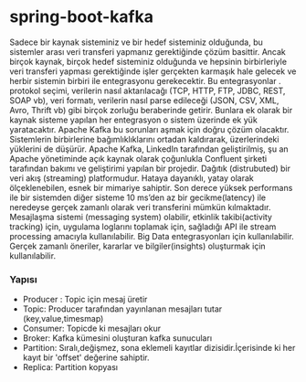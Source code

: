 # spring-boot-kafka

Sadece bir kaynak sisteminiz ve bir hedef sisteminiz olduğunda, bu sistemler arası veri transferi yapmanız gerektiğinde çözüm basittir.
Ancak birçok kaynak, birçok hedef sisteminiz olduğunda ve hepsinin birbirleriyle veri transferi yapması gerektiğinde işler gerçekten karmaşık hale gelecek ve herbir sistemin birbiri ile entegrasyonu gerekecektir.
Bu entegrasyonlar . protokol seçimi, verilerin nasıl aktarılacağı (TCP, HTTP, FTP, JDBC, REST, SOAP vb), veri formatı, verilerin nasıl parse edileceği (JSON, CSV, XML, Avro, Thrift vb) gibi birçok zorluğu beraberinde getirir.
Bunlara ek olarak bir kaynak sisteme yapılan her entegrasyon o sistem üzerinde ek yük yaratacaktır.
Apache Kafka bu sorunları aşmak için doğru çözüm olacaktır. 
Sistemlerin birbirlerine bağımlıklıklarını ortadan kaldırarak, üzerlerindeki yüklerini de düşürür.
Apache Kafka, LinkedIn tarafından geliştirilmiş, şu an Apache yönetiminde açık kaynak olarak çoğunlukla Confluent şirketi tarafından bakımı ve geliştirimi yapılan bir projedir.
Dağıtık (distrubuted) bir veri akış (streaming) platformudur. Hataya dayanıklı, yatay olarak ölçeklenebilen, esnek bir mimariye sahiptir.
Son derece yüksek performans ile bir sistemden diğer sisteme 10 ms’den az bir gecikme(latency) ile neredeyse gerçek zamanlı olarak veri transferini mümkün kılmaktadır.
Mesajlaşma sistemi (messaging system) olabilir, etkinlik takibi(activity tracking) için, uygulama loglarını toplamak için, sağladığı API ile stream processing amacıyla kullanılabilir.
Big Data entegrasyonları için kullanılabilir. Gerçek zamanlı öneriler, kararlar ve bilgiler(insights) oluşturmak için kullanılabilir.

### Yapısı
- Producer : Topic için mesaj üretir
- Topic: Producer tarafından yayınlanan mesajları tutar (key,value,timesmap)
- Consumer: Topicde ki mesajları okur
- Broker: Kafka kümesini oluşturan kafka sunucuları
- Partition: Sıralı,değişmez, sona eklemeli kayıtlar dizisidir.İçerisinde ki her kayıt bir 'offset' değerine sahiptir.
- Replica: Partition kopyası
